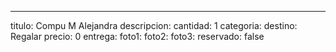 ---
titulo: Compu M Alejandra
descripcion: 
cantidad: 1
categoria: 
destino: Regalar
precio: 0
entrega: 
foto1: 
foto2: 
foto3: 
reservado: false
